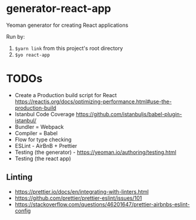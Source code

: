 # generator-react-app
Yeoman generator for creating React applications

Run by:
1. `$yarn link` from this project's root directory
2. `$yo react-app`

# TODOs
- Create a Production build script for React https://reactjs.org/docs/optimizing-performance.html#use-the-production-build
- Istanbul Code Coverage https://github.com/istanbuljs/babel-plugin-istanbul/
- Bundler = Webpack
- Compiler = Babel
- Flow for type checking
- ESLint - AirBnB + Prettier
- Testing (the generator) - https://yeoman.io/authoring/testing.html
- Testing (the react app)

## Linting
- https://prettier.io/docs/en/integrating-with-linters.html
- https://github.com/prettier/prettier-eslint/issues/101
- https://stackoverflow.com/questions/46201647/prettier-airbnbs-eslint-config
